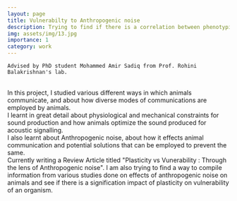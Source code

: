 ```yaml
---
layout: page
title: Vulnerabilty to Anthropogenic noise
description: Trying to find if there is a correlation between phenotypic plasticity and vulnerability to anthropogenic noise. 
img: assets/img/13.jpg
importance: 1
category: work
---
```

    Advised by PhD student Mohammed Amir Sadiq from Prof. Rohini Balakrishnan's lab. 
<br>
In this project, I studied various different ways in which animals communicate, and about how diverse modes of communications are employed by animals. <br>
I learnt in great detail about physiological and mechanical constraints for sound production and how animals optimize the sound produced for acoustic signalling. <br>
I also learnt about Anthropogenic noise, about how it effects animal communication and potential solutions that can be employed to prevent the same.<br>
Currently writing a Review Article titled "Plasticity vs Vunerability : Through the lens of Anthropogenic noise". I am also trying to find a way to compile information from various studies done on effects of anthropogenic noise on animals and see if there is a signification impact of plasticity on vulnerability of an organism.<br>
